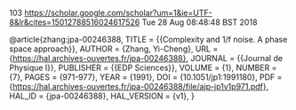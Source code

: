 103
https://scholar.google.com/scholar?um=1&ie=UTF-8&lr&cites=15012788516024617526
Tue 28 Aug 08:48:48 BST 2018


@article{zhang:jpa-00246388,
  TITLE = {{Complexity and 1/f noise. A phase space approach}},
  AUTHOR = {Zhang, Yi-Cheng},
  URL = {https://hal.archives-ouvertes.fr/jpa-00246388},
  JOURNAL = {{Journal de Physique I}},
  PUBLISHER = {{EDP Sciences}},
  VOLUME = {1},
  NUMBER = {7},
  PAGES = {971-977},
  YEAR = {1991},
  DOI = {10.1051/jp1:1991180},
  PDF = {https://hal.archives-ouvertes.fr/jpa-00246388/file/ajp-jp1v1p971.pdf},
  HAL_ID = {jpa-00246388},
  HAL_VERSION = {v1},
}




